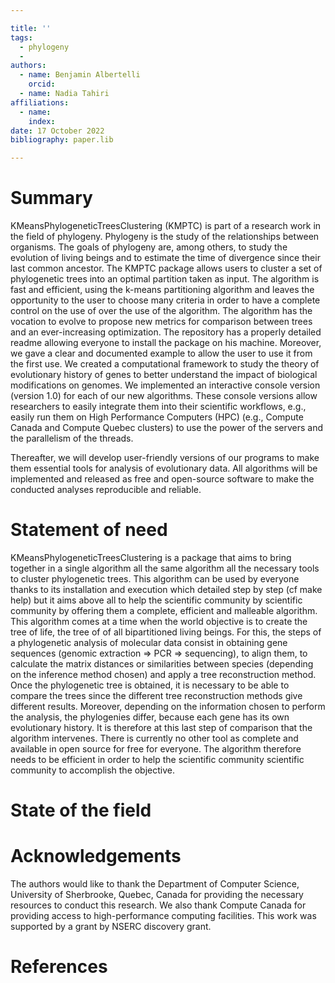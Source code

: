 ```yaml
---

title: ''
tags:
  - phylogeny
  - 
authors:
  - name: Benjamin Albertelli
    orcid: 
  - name: Nadia Tahiri
affiliations:
  - name:
    index:
date: 17 October 2022
bibliography: paper.lib

---
```


# Summary 

KMeansPhylogeneticTreesClustering (KMPTC) is part of a research work in the field of phylogeny. Phylogeny is the study of the relationships between organisms. The goals of phylogeny are, among others, to study the evolution of living beings and to estimate the time of divergence since their last common ancestor. The KMPTC package allows users to cluster a set of phylogenetic trees into an optimal partition taken as input. The algorithm is fast and efficient, using the k-means partitioning algorithm and leaves the opportunity to the user to choose many criteria in order to have a complete control on the use of over the use of the algorithm. The algorithm has the vocation to evolve to propose new metrics for comparison between trees and an ever-increasing optimization. The repository has a properly detailed readme allowing everyone to install the package on his machine. Moreover, we gave a clear and documented example to allow the user to use it from the first use. We created a computational framework to study the theory of evolutionary history of genes to better understand the impact of biological modifications on genomes. We implemented an interactive console version (version 1.0) for each of our new algorithms. These console versions allow researchers to easily integrate them into their scientific workflows, e.g., easily run them on High Performance Computers (HPC) (e.g., Compute Canada and Compute Quebec clusters) to use the power of the servers and the parallelism of the threads.
 
Thereafter, we will develop user-friendly versions of our programs to make them essential tools for analysis of evolutionary data. All algorithms will be implemented and released as free and open-source software to make the conducted analyses reproducible and reliable. 

# Statement of need

KMeansPhylogeneticTreesClustering is a package that aims to bring together in a single algorithm all the same algorithm all the necessary tools to cluster phylogenetic trees. This algorithm can be used by everyone thanks to its installation and execution which detailed step by step (cf make help) but it aims above all to help the scientific community by scientific community by offering them a complete, efficient and malleable algorithm. This algorithm comes at a time when the world objective is to create the tree of life, the tree of of all bipartitioned living beings. For this, the steps of a phylogenetic analysis of molecular data consist in obtaining gene sequences (genomic extraction => PCR => sequencing), to align them, to calculate the matrix distances or similarities between species (depending on the inference method chosen) and apply a tree reconstruction method. Once the phylogenetic tree is obtained, it is necessary to be able to compare the trees since the different tree reconstruction methods give different results. Moreover, depending on the information chosen to perform the analysis, the phylogenies differ, because each gene has its own evolutionary history. It is therefore at this last step of comparison that the algorithm intervenes. There is currently no other tool as complete and available in open source for free for everyone. The algorithm therefore needs to be efficient in order to help the scientific community scientific community to accomplish the objective. 

# State of the field



# Acknowledgements

The authors would like to thank the Department of Computer Science, University of Sherbrooke, Quebec, Canada for providing the necessary resources to conduct this research. We also thank Compute Canada for providing access to high-performance computing facilities. This work was supported by a grant by NSERC discovery grant. 

# References
